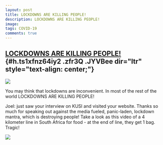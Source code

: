 ```yaml
---
layout: post
title: LOCKDOWNS ARE KILLING PEOPLE!
description: LOCKDOWNS ARE KILLING PEOPLE!
image: 
tags: COVID-19
comments: true
---
```


[LOCKDOWNS ARE KILLING PEOPLE!](https://www.youtube.com/watch?v=s9eMoOmJaGM) {#h.ts1xfnz64iy2 .zfr3Q .JYVBee dir="ltr" style="text-align: center;"}
----------------------------------------------------------------------------

[![](https://lh5.googleusercontent.com/S1FzdnZ6IDAPCZC0HSE9_go9EnU6tlQyFspTZNB9ff4jzIcf1LsFCM4JkF8AC5_3SBP7MoNkM_5fPFqn7WXsw7fTBu5ohXZO_elJvAqgzfzg19HbVTo=w1280)](https://www.google.com/url?q=https%3A%2F%2Fredcap.med.usc.edu%2Fsurveys%2F%3Fs%3DJ7KEL4YTKT&sa=D&sntz=1&usg=AFQjCNGgmJPVlIxKzdq9Pd16K5HC0kstRQ)

You may think that lockdowns are inconvenient. In most of the rest of
the world LOCKDOWNS ARE KILLING PEOPLE!

Joel: just saw your interview on KUSI and visited your website. Thanks
so much for speaking out against the media fueled, panic-laden, lockdown
mantra, which is destroying people! Take a look as this video of a 4
kilometer line in South Africa for food - at the end of line, they get 1
bag. Tragic!

![](https://lh5.googleusercontent.com/C1xwjHVNCg5rnGXTirahSkgXJo19gDu3Ir8v1GMo3mKVhRtf1qVQHc7299YvRhxli2dT8rxKyE11ziVQsZQRIv5mKsWljxpiD0bQ59X3hmk70uizKsY=w1280)
